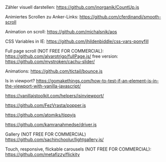 Zähler visuell darstellen:
https://github.com/inorganik/CountUp.js

Animiertes Scrollen zu Anker-Links:
https://github.com/cferdinandi/smooth-scroll

Animation on scroll:
https://github.com/michalsnik/aos

CSS Variables in IE:
https://github.com/jhildenbiddle/css-vars-ponyfill

Full page scroll (NOT FREE FOR COMMERCIAL):
https://github.com/alvarotrigo/fullPage.js/
free version:
https://github.com/mystroken/cachu-slider/

Animations:
https://github.com/tictail/bounce.js

Is in viewport?
https://gomakethings.com/how-to-test-if-an-element-is-in-the-viewport-with-vanilla-javascript/

https://vanillajstoolkit.com/helpers/isinviewport/




https://github.com/FezVrasta/popper.js

https://github.com/atomiks/tippyjs

https://github.com/kamranahmedse/driver.js


Gallery (NOT FREE FOR COMMERCIAL)
https://github.com/sachinchoolur/lightgallery.js/

Touch, responsive, flickable carousels (NOT FREE FOR COMMERCIAL):
https://github.com/metafizzy/flickity
